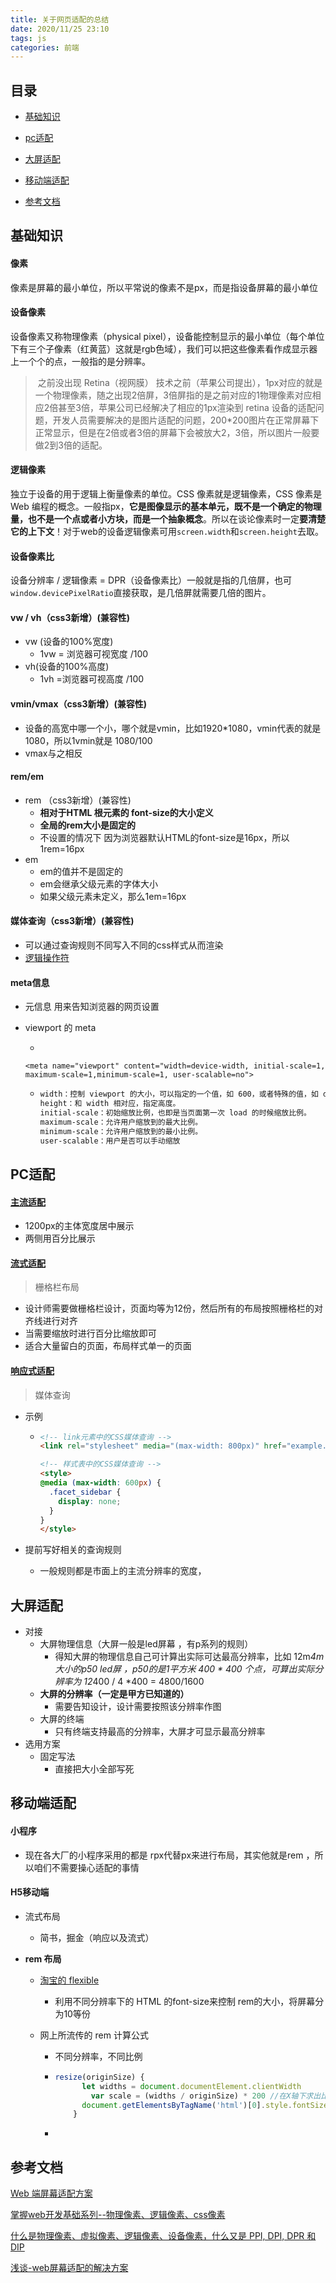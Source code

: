 ```yaml
---
title: 关于网页适配的总结
date: 2020/11/25 23:10
tags: js
categories: 前端
---
```



## 目录

* [基础知识](#intellectual)

*	[pc适配](#pc)
*	[大屏适配](#bigScreen)
*	[移动端适配](#modile)
*	[参考文档](#document)

## <span id='intellectual'>基础知识</span>

#### 像素

像素是屏幕的最小单位，所以平常说的像素不是px，而是指设备屏幕的最小单位

#### **设备像素** 

设备像素又称物理像素（physical pixel），设备能控制显示的最小单位（每个单位下有三个子像素（红黄蓝）这就是rgb色域），我们可以把这些像素看作成显示器上一个个的点，一般指的是分辨率。

> ​	之前没出现 Retina（视网膜） 技术之前（苹果公司提出），1px对应的就是一个物理像素，随之出现2倍屏，3倍屏指的是之前对应的1物理像素对应相应2倍甚至3倍，苹果公司已经解决了相应的1px渲染到 retina 设备的适配问题，开发人员需要解决的是图片适配的问题，200*200图片在正常屏幕下正常显示，但是在2倍或者3倍的屏幕下会被放大2，3倍，所以图片一般要做2到3倍的适配。

#### 逻辑像素

独立于设备的用于逻辑上衡量像素的单位。CSS 像素就是逻辑像素，CSS 像素是 Web 编程的概念。一般指px，**它是图像显示的基本单元，既不是一个确定的物理量，也不是一个点或者小方块，而是一个抽象概念**。所以在谈论像素时一定**要清楚它的上下文**！对于web的设备逻辑像素可用`screen.width`和`screen.height`去取。

#### 设备像素比

设备分辨率 / 逻辑像素 = DPR（设备像素比）一般就是指的几倍屏，也可`window.devicePixelRatio`直接获取，是几倍屏就需要几倍的图片。

#### vw / vh（css3新增）(兼容性)

- vw (设备的100%宽度)
  - 1vw = 浏览器可视宽度 /100
- vh(设备的100%高度)
  - 1vh =浏览器可视高度 /100

#### vmin/vmax（css3新增）(兼容性)

- 设备的高宽中哪一个小，哪个就是vmin，比如1920*1080，vmin代表的就是1080，所以1vmin就是 1080/100
- vmax与之相反

#### rem/em

- rem （css3新增）(兼容性)
  - **相对于HTML 根元素的 font-size的大小定义**
  - **全局的rem大小是固定的**
  - 不设置的情况下 因为浏览器默认HTML的font-size是16px，所以1rem=16px
- em
  -  em的值并不是固定的
  - em会继承父级元素的字体大小 
  - 如果父级元素未定义，那么1em=16px

#### 媒体查询（css3新增）(兼容性)

- 可以通过查询规则不同写入不同的css样式从而渲染
- [逻辑操作符]( https://developer.mozilla.org/zh-CN/docs/Web/Guide/CSS/Media_queries )

#### meta信息

- 元信息 用来告知浏览器的网页设置

- viewport 的 meta

  - 

      <meta name="viewport" content="width=device-width, initial-scale=1, maximum-scale=1,minimum-scale=1, user-scalable=no">  

  - ```tex
    width：控制 viewport 的大小，可以指定的一个值，如 600，或者特殊的值，如 device-width 为设备的宽度（单位为缩放为 100% 时的 CSS 的像素）。
    height：和 width 相对应，指定高度。
    initial-scale：初始缩放比例，也即是当页面第一次 load 的时候缩放比例。
    maximum-scale：允许用户缩放到的最大比例。
    minimum-scale：允许用户缩放到的最小比例。
    user-scalable：用户是否可以手动缩放
    ```

    

## <span id="pc" > PC适配 </span>

#### [主流适配]( https://www.1688.com/ )

* 1200px的主体宽度居中展示
* 两侧用百分比展示

#### [流式适配]( [https://xgfe.github.io/2018/01/26/zhoushiqi/Web%E7%AB%AF%E5%B1%8F%E5%B9%95%E9%80%82%E9%85%8D%E6%96%B9%E6%A1%88/](https://xgfe.github.io/2018/01/26/zhoushiqi/Web端屏幕适配方案/) )

> 栅格栏布局

- 设计师需要做栅格栏设计，页面均等为12份，然后所有的布局按照栅格栏的对齐线进行对齐
- 当需要缩放时进行百分比缩放即可
- 适合大量留白的页面，布局样式单一的页面 

#### [响应式适配]( https://www.bootcss.com/ )

> 媒体查询

- 示例 

  - ```html
    <!-- link元素中的CSS媒体查询 -->
    <link rel="stylesheet" media="(max-width: 800px)" href="example.css" />
    
    <!-- 样式表中的CSS媒体查询 -->
    <style>
    @media (max-width: 600px) {
      .facet_sidebar {
        display: none;
      }
    }
    </style>
    ```

- 提前写好相关的查询规则

  - 一般规则都是市面上的主流分辨率的宽度，

## <span id="bigScreen" > 大屏适配 </span>

- 对接
  - 大屏物理信息（大屏一般是led屏幕 ，有p系列的规则）
    - 得知大屏的物理信息自己可计算出实际可达最高分辨率，比如 12m*4m 大小的p50 led屏 ，p50的是1平方米 400 * 400 个点，可算出实际分辨率为 12*400 / 4 *400 = 4800/1600
  - **大屏的分辨率（一定是甲方已知道的）**
    - 需要告知设计，设计需要按照该分辨率作图
  - 大屏的终端
    - 只有终端支持最高的分辨率，大屏才可显示最高分辨率
- 选用方案
  - 固定写法
    - 直接把大小全部写死

## <span id="modile" > 移动端适配 </span>

#### 小程序

- 现在各大厂的小程序采用的都是 rpx代替px来进行布局，其实他就是rem ，所以咱们不需要操心适配的事情

#### H5移动端

- 流式布局
  
  - 简书，掘金（响应以及流式）
- **rem 布局**
  
  - [淘宝的 flexible ]( https://github.com/amfe/lib-flexible )
  
    - 利用不同分辨率下的 HTML 的font-size来控制 rem的大小，将屏幕分为10等份
  
  - 网上所流传的 rem 计算公式
  
    - 不同分辨率，不同比例
  
    - ```js
      resize(originSize) {
            let widths = document.documentElement.clientWidth
              var scale = (widths / originSize) * 200 //在X轴下求出比例并放大100倍。
            document.getElementsByTagName('html')[0].style.fontSize = scale + 'px'
          }
      ```
  
    - 
  
    

## <span id="document" > 参考文档 </span>

[Web 端屏幕适配方案]([https://xgfe.github.io/2018/01/26/zhoushiqi/Web%E7%AB%AF%E5%B1%8F%E5%B9%95%E9%80%82%E9%85%8D%E6%96%B9%E6%A1%88/](https://xgfe.github.io/2018/01/26/zhoushiqi/Web端屏幕适配方案/))

[掌握web开发基础系列--物理像素、逻辑像素、css像素](https://juejin.im/post/5cd0f87d6fb9a0325031c7ae#heading-3)

[什么是物理像素、虚拟像素、逻辑像素、设备像素，什么又是 PPI, DPI, DPR 和 DIP](https://www.cnblogs.com/libin-1/p/7148377.html)

[浅谈-web屏幕适配的解决方案]( https://juejin.im/post/5d21a9bd5188255360190e7e#heading-1 )